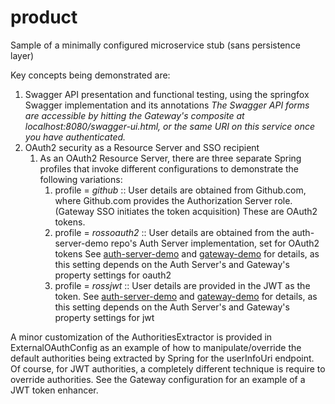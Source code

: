 # product

Sample of a minimally configured microservice stub (sans persistence layer)

Key concepts being demonstrated are:

1. Swagger API presentation and functional testing, using the springfox Swagger implementation and its annotations
   *The Swagger API forms are accessible by hitting the Gateway's composite at localhost:8080/swagger-ui.html,
   or the same URI on this service once you have authenticated.*
2. OAuth2 security as a Resource Server and SSO recipient
   1. As an OAuth2 Resource Server, there are three separate Spring profiles that invoke different configurations
      to demonstrate the following variations:
      1. profile = *github* :: User details are obtained from Github.com, where Github.com provides the Authorization 
         Server role.  (Gateway SSO initiates the token acquisition)  These are OAuth2 tokens.
      2. profile = *rossoauth2* :: User details are obtained from the auth-server-demo repo's Auth Server 
         implementation, set for OAuth2 tokens
         See [auth-server-demo](https://github.com/danalms/auth-server-demo/blob/master/README.md) and 
         [gateway-demo](https://github.com/danalms/gateway-demo/blob/master/README.md) for details, as this 
         setting depends on the Auth Server's and Gateway's property settings for oauth2
      3. profile = *rossjwt* :: User details are provided in the JWT as the token. 
         See [auth-server-demo](https://github.com/danalms/auth-server-demo/blob/master/README.md) and 
         [gateway-demo](https://github.com/danalms/gateway-demo/blob/master/README.md) for details, as this 
         setting depends on the Auth Server's and Gateway's property settings for jwt

A minor customization of the AuthoritiesExtractor is provided in ExternalOAuthConfig as an example of how to 
manipulate/override the default authorities being extracted by Spring for the userInfoUri endpoint. 
Of course, for JWT authorities, a completely different technique is require to override authorities. 
See the Gateway configuration for an example of a JWT token enhancer.



